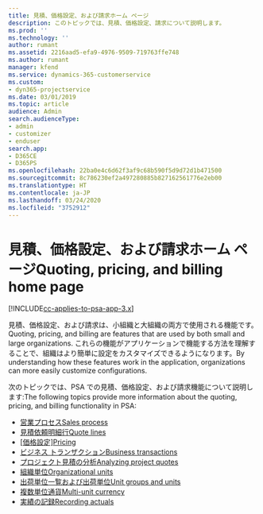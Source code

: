 ```yaml
---
title: 見積、価格設定、および請求ホーム ページ
description: このトピックでは、見積、価格設定、請求について説明します。
ms.prod: ''
ms.technology: ''
author: rumant
ms.assetid: 2216aad5-efa9-4976-9509-719763ffe748
ms.author: rumant
manager: kfend
ms.service: dynamics-365-customerservice
ms.custom:
- dyn365-projectservice
ms.date: 03/01/2019
ms.topic: article
audience: Admin
search.audienceType:
- admin
- customizer
- enduser
search.app:
- D365CE
- D365PS
ms.openlocfilehash: 22ba0e4c6d62f3af9c68b590f5d9d72d1b471500
ms.sourcegitcommit: 8c786230ef2a497280885b827162561776e2eb00
ms.translationtype: HT
ms.contentlocale: ja-JP
ms.lasthandoff: 03/24/2020
ms.locfileid: "3752912"
---
```

# <a name="quoting-pricing-and-billing-home-page"></a><span data-ttu-id="433a9-103">見積、価格設定、および請求ホーム ページ</span><span class="sxs-lookup"><span data-stu-id="433a9-103">Quoting, pricing, and billing home page</span></span>

[!INCLUDE[cc-applies-to-psa-app-3.x](../includes/cc-applies-to-psa-app-3x.md)]

<span data-ttu-id="433a9-104">見積、価格設定、および請求は、小組織と大組織の両方で使用される機能です。</span><span class="sxs-lookup"><span data-stu-id="433a9-104">Quoting, pricing, and billing are features that are used by both small and large organizations.</span></span> <span data-ttu-id="433a9-105">これらの機能がアプリケーションで機能する方法を理解することで、組織はより簡単に設定をカスタマイズできるようになります。</span><span class="sxs-lookup"><span data-stu-id="433a9-105">By understanding how these features work in the application, organizations can more easily customize configurations.</span></span>

<span data-ttu-id="433a9-106">次のトピックでは、PSA での見積、価格設定、および請求機能について説明します:</span><span class="sxs-lookup"><span data-stu-id="433a9-106">The following topics provide more information about the quoting, pricing, and billing functionality in PSA:</span></span>

- [<span data-ttu-id="433a9-107">営業プロセス</span><span class="sxs-lookup"><span data-stu-id="433a9-107">Sales process</span></span>](basic-sales-process.md)
- [<span data-ttu-id="433a9-108">見積依頼明細行</span><span class="sxs-lookup"><span data-stu-id="433a9-108">Quote lines</span></span>](basic-quote-lines.md)
- <span data-ttu-id="433a9-109">[[価格設定]](basic-pricing.md)</span><span class="sxs-lookup"><span data-stu-id="433a9-109">[Pricing](basic-pricing.md)</span></span>
- [<span data-ttu-id="433a9-110">ビジネス トランザクション</span><span class="sxs-lookup"><span data-stu-id="433a9-110">Business transactions</span></span>](basic-business-transactions.md)
- [<span data-ttu-id="433a9-111">プロジェクト見積の分析</span><span class="sxs-lookup"><span data-stu-id="433a9-111">Analyzing project quotes</span></span>](basic-analyzing-quotes.md)
- [<span data-ttu-id="433a9-112">組織単位</span><span class="sxs-lookup"><span data-stu-id="433a9-112">Organizational units</span></span>](advanced-organizational.md)
- [<span data-ttu-id="433a9-113">出荷単位一覧および出荷単位</span><span class="sxs-lookup"><span data-stu-id="433a9-113">Unit groups and units</span></span>](advanced-units.md)
- [<span data-ttu-id="433a9-114">複数単位通貨</span><span class="sxs-lookup"><span data-stu-id="433a9-114">Multi-unit currency</span></span>](advanced-currency.md)
- [<span data-ttu-id="433a9-115">実績の記録</span><span class="sxs-lookup"><span data-stu-id="433a9-115">Recording actuals</span></span>](advanced-actuals.md)
